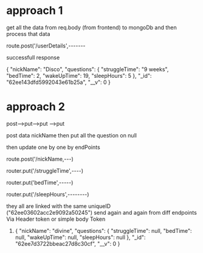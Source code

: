 



# approach 1

get all the data from req.body (from frontend) to mongoDb and then process that data 

route.post('/userDetails',-------


successfull response 

{
    "nickName": "Disco",
    "questions": {
        "struggleTime": "9 weeks",
        "bedTime": 2,
        "wakeUpTime": 19,
        "sleepHours": 5
    },
    "_id": "62ee143dfd5992043e61b25a",
    "__v": 0
}



# approach 2 

post-->put-->put -->put 

post data nickName 
then put all the question on null 

then update one by one by endPoints


route.post('/nickName,---)

router.put('/struggleTime',----)

router.put('bedTime',-----)

router.put('/sleepHours',--------)

they all are linked with the same uniqueID ("62ee03602acc2e9092a50245")
send again and again from diff endpoints Via Header token or simple body Token




1)  {
    "nickName": "divine",
    "questions": {
        "struggleTime": null,
        "bedTime": null,
        "wakeUpTime": null,
        "sleepHours": null
    },
    "_id": "62ee7d3722bbeac27d8c30cf",
    "__v": 0
}




